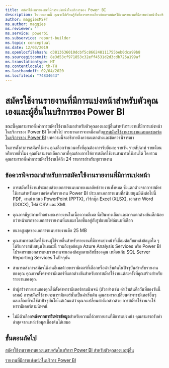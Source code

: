 ```yaml
---
title: สมัครใช้งานรายงานที่มีการแบ่งหน้าในบริการของ Power BI
description: ในบทความนี้ คุณจะได้เรียนรู้สิ่งที่ควรทราบเกี่ยวกับการสมัครใช้งานรายงานที่มีการแบ่งหน้าในบริการของ Power BI
author: maggiesMSFT
ms.author: maggies
ms.reviewer: ''
ms.service: powerbi
ms.subservice: report-builder
ms.topic: conceptual
ms.date: 12/03/2019
ms.openlocfilehash: d3813636010dcbf5c866248111755beb0dca99b8
ms.sourcegitcommit: 8e3d53cf971853c32eff4531d2d3cdb725a199af
ms.translationtype: HT
ms.contentlocale: th-TH
ms.lasthandoff: 02/04/2020
ms.locfileid: "74834643"
---
```

# <a name="subscribe-yourself-and-others-to-paginated-reports-in-the-power-bi-service"></a>สมัครใช้งานรายงานที่มีการแบ่งหน้าสำหรับตัวคุณเองและผู้อื่นในบริการของ Power BI 

ขณะนี้คุณสามารถตั้งค่าการสมัครใช้งานอีเมลสำหรับตัวคุณเองและผู้อื่นสำหรับรายงานที่มีการแบ่งหน้าในบริการของ Power BI โดยทั่วไป กระบวนการจะเหมือนกับ[การสมัครใช้งานรายงานและแดชบอร์ดในบริการของ Power BI](end-user-subscribe.md) บทความนี้จะอธิบายถึงความแตกต่างและข้อควรพิจารณา 

ในการตั้งค่าการสมัครใช้งาน คุณเลือกจำนวนครั้งที่คุณต้องการรับอีเมล: รายวัน รายสัปดาห์ รายเดือน หรือรายชั่วโมง คุณยังสามารถเลือกเวลาที่คุณต้องการให้การสมัครใช้งานสามารถใช้งานได้ โดยรวม คุณสามารถตั้งค่าการสมัครใช้งานได้ถึง 24 รายการสำหรับทุกรายงาน 

## <a name="considerations-for-paginated-report-subscriptions"></a>ข้อควรพิจารณาสำหรับการสมัครใช้งานรายงานที่มีการแบ่งหน้า 

- การสมัครใช้งานประกอบด้วยเอกสารแนบมาของผลลัพธ์รายงานทั้งหมด ซึ่งแตกต่างจากการสมัครใช้งานสำหรับแดชบอร์ดหรือรายงาน Power BI  ประเภทเอกสารแนบที่สนับสนุนมีดังต่อไปนี้ PDF, งานนำเสนอ PowerPoint (PPTX), เวิร์กบุ๊ก Excel (XLSX), เอกสาร Word (DOCX), ไฟล์ CSV และ XML

- คุณอาจมีรูปภาพตัวอย่างของรายงานในเนื้อความอีเมล  นี่เป็นทางเลือกและอาจแตกต่างกันเล็กน้อยกว่าหน้าแรกของเอกสารรายงานที่แนบมาโดยขึ้นอยู่กับรูปแบบไฟล์แนบที่เลือก 

- ขนาดสูงสุดของเอกสารแนบรายงานคือ 25 MB 

- คุณสามารถสมัครใช้งานผู้ใช้รายอื่นสำหรับรายงานที่มีการแบ่งหน้าที่เชื่อมต่อกับแหล่งข้อมูลใด ๆ ได้รับการสนับสนุนในขณะนี้ รวมถึงชุดข้อมูล Azure Analysis Services หรือ Power BI โปรดทราบเอกสารแนบรายงานจะแสดงข้อมูลตามสิทธิ์ของคุณ เหมือนกับ SQL Server Reporting Services ในปัจจุบัน 

- สามารถส่งการสมัครใช้งานอีเมลด้วยพารามิเตอร์ที่เลือกหรือค่าเริ่มต้นในปัจจุบันสำหรับรายงานของคุณ  คุณอาจตั้งค่าพารามิเตอร์ที่แตกต่างกันสำหรับการสมัครใช้งานแต่ละครั้งที่คุณสร้างสำหรับรายงานของคุณ 

- ถ้าผู้สร้างรายงานของคุณได้ตั้งค่าพารามิเตอร์ตามนิพจน์ (ตัวอย่างเช่น ค่าเริ่มต้นคือวันที่ของวันนี้เสมอ) การสมัครใช้งานจะพารามิเตอร์นั้นเป็นค่าเริ่มต้น คุณสามารถเปลี่ยนค่าพารามิเตอร์อื่นๆ และเลือกที่จะใช้ค่าปัจจุบันได ้แต่เว้นแต่ว่าคุณจะเปลี่ยนค่าดังกล่าวด้วย การสมัครใช้งานจะใช้พารามิเตอร์ตามนิพจน์

- ไม่มีตัวเลือก**หลังจากการรีเฟรชข้อมูล**สำหรับความถี่ด้วยรายงานที่มีการแบ่งหน้า คุณสามารถรับค่าล่าสุดจากแหล่งข้อมูลเบื้องต้นได้เสมอ 

## <a name="next-steps"></a>ขั้นตอนถัดไป

[สมัครใช้งานรายงานและแดชบอร์ดในบริการ Power BI สำหรับตัวคุณเองและผู้อื่น](../service-report-subscribe.md)

[รายงานที่มีการแบ่งหน้าในบริการ Power BI](end-user-paginated-report.md)

